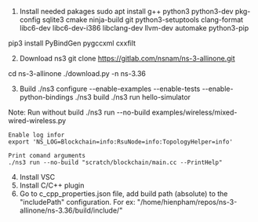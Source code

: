 
1. Install needed pakages
sudo apt install g++ python3 python3-dev pkg-config sqlite3 cmake ninja-build git python3-setuptools clang-format libc6-dev libc6-dev-i386 libclang-dev llvm-dev automake python3-pip

pip3 install PyBindGen pygccxml cxxfilt

2. Download ns3
git clone https://gitlab.com/nsnam/ns-3-allinone.git

cd ns-3-allinone
./download.py -n ns-3.36

3. Build
./ns3 configure --enable-examples --enable-tests --enable-python-bindings
./ns3 build
./ns3 run hello-simulator

Note:
    Run without build
    ./ns3 run --no-build examples/wireless/mixed-wired-wireless.py

    Enable log infor
    export 'NS_LOG=Blockchain=info:RsuNode=info:TopologyHelper=info'

    Print comand arguments
    ./ns3 run --no-build "scratch/blockchain/main.cc --PrintHelp"

4. Install VSC
5. Install C/C++ plugin
6. Go to c_cpp_properties.json file, add build path (absolute) to the "includePath" configuration. For ex: "/home/hienpham/repos/ns-3-allinone/ns-3.36/build/include/"
